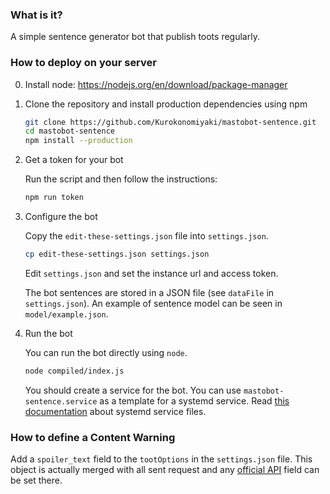 ### What is it?

A simple sentence generator bot that publish toots regularly.

### How to deploy on your server

0. Install node: https://nodejs.org/en/download/package-manager

1. Clone the repository and install production dependencies using npm

    ```bash
    git clone https://github.com/Kurokonomiyaki/mastobot-sentence.git
    cd mastobot-sentence
    npm install --production
    ```

2. Get a token for your bot

    Run the script and then follow the instructions:
    ```bash
    npm run token
    ```

3. Configure the bot

    Copy the `edit-these-settings.json` file into `settings.json`.

    ```bash
    cp edit-these-settings.json settings.json
    ```

    Edit `settings.json` and set the instance url and access token.

    The bot sentences are stored in a JSON file (see `dataFile` in `settings.json`). An example of sentence model can be seen in `model/example.json`.

4. Run the bot

    You can run the bot directly using `node`.

    ```bash
    node compiled/index.js
    ```

    You should create a service for the bot. You can use `mastobot-sentence.service` as a template for a systemd service.
    Read [this documentation](https://access.redhat.com/documentation/en-us/red_hat_enterprise_linux/7/html/system_administrators_guide/sect-managing_services_with_systemd-unit_files) about systemd service files.

### How to define a Content Warning
Add a `spoiler_text` field to the `tootOptions` in the `settings.json` file. This object is actually merged with all sent request and any [official API](https://github.com/tootsuite/documentation/blob/master/Using-the-API/API.md#posting-a-new-status) field can be set there.
